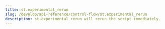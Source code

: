```yaml
---
title: st.experimental_rerun
slug: /develop/api-reference/control-flow/st.experimental_rerun
description: st.experimental_rerun will rerun the script immediately.
---
```


<Autofunction function="streamlit.experimental_rerun" deprecated={true} deprecatedText="<code>st.experimental_rerun</code> was deprecated in version 1.27.0. Use <a href='/develop/api-reference/control-flow/st.rerun'><code>st.rerun</code></a> instead."/>
